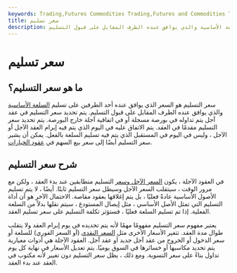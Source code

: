 ```yaml
---
keywords: Trading,Futures Commodities Trading,Futures and Commodities Trading
title: سعر تسليم
description: سعر التسليم هو السعر الذي يوافق عنده أحد الأطراف على تسليم السلعة الأساسية والذي يوافق عنده الطرف المقابل على قبول التسليم.
---
```


# سعر تسليم
## ما هو سعر التسليم؟

سعر التسليم هو السعر الذي يوافق عنده أحد الطرفين على تسليم [السلعة الأساسية](/commodity) والذي يوافق عنده الطرف المقابل على قبول التسليم. يتم تحديد سعر التسليم في عقد آجل يتم تداوله في بورصة مسجلة أو في اتفاقية آجلة خارج البورصة. يتم تحديد سعر التسليم مقدمًا في العقد. يتم الاتفاق عليه في اليوم الذي يتم فيه إبرام العقد الآجل أو الآجل ، وليس في اليوم في المستقبل الذي يتم فيه تسليم السلعة بالفعل. يمكن أن يشير سعر التسليم أيضًا إلى سعر بيع السهم في [عقود الخيارات](/optionscontract).

## شرح سعر التسليم

في العقود الآجلة ، يكون [السعر الآجل وسعر](/forwardprice) التسليم متطابقين عند بدء العقد ، ولكن مع مرور الوقت ، سيتقلب السعر الآجل وسيظل سعر التسليم ثابتًا. أيضًا ، لا يتم تسليم الأصول الأساسية عادةً فعليًا ، بل يتم إغلاقها بعقود مقاصة. الاحتمال الآخر هو أن أداة التسليم التي تمثل الأصل الأساسي ، مثل إيصال المستودع ، سيتم نقلها بدلاً من السلعة الفعلية. إذا تم تسليم السلعة فعليًا ، فستؤثر تكلفة التسليم على سعر تسليم العقد.

يعتبر مفهوم سعر التسليم مفهومًا مهمًا لأنه يتم تحديده في يوم إبرام العقد ولا يتقلب طوال مدة العقد. تتغير الأسعار الأخرى مثل [السعر النقدي](/cashprice) (أو السعر الفوري) للسلعة أو سعر الدخول أو الخروج من عقد آجل جديد أو عقد آجل. العقود الآجلة هي أدوات معيارية يتم تحديد مكاسبها أو خسائرها في السوق يوميًا. يتم تعديل الأسعار في نهاية كل يوم تداول بناءً على سعر التسوية. ومع ذلك ، يظل سعر التسليم دون تغيير لأنه مكتوب في العقد عند بدء العقد.

